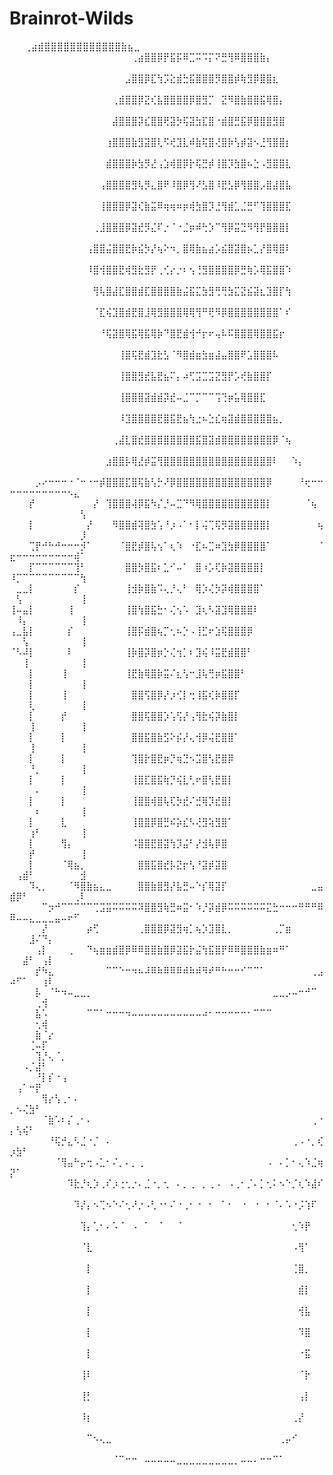# Brainrot-Wilds

⠀⠀                       ⢀⣴⣾⣿⣿⣿⣿⣿⣿⣿⣿⣿⣿⣿⣿⣷⣦⣀⠀⠀⠀⠀⠀⠀⠀⠀⠀⠀⠀⠀⠀⠀⠀⠀⠀⠀⠀⠀⠀⠀
⠀⠀⠀⠀⠀⠀⠀⠀⠀⠀⠀⠀⠀⠀⠀⠀⠀⠀⠀⢀⣴⣿⣿⡿⡟⣯⡯⠿⣉⠭⠩⡍⠝⣛⢻⠿⣿⣿⣿⣷⡄⠀⠀⠀⠀⠀⠀⠀⠀⠀⠀⠀⠀⠀⠀⠀⠀⠀⠀⠀⠀
⠀⠀⠀⠀⠀⠀⠀⠀⠀⠀⠀⠀⠀⠀⠀⠀⠀⠀⣠⣿⣿⡿⣏⢳⡩⣕⣾⣓⣯⣿⣿⣿⡻⣿⣿⡾⢷⣻⡿⣿⣿⣆⠀⠀⠀⠀⠀⠀⠀⠀⠀⠀⠀⠀⠀⠀⠀⠀⠀⠀⠀
⠀⠀⠀⠀⠀⠀⠀⠀⠀⠀⠀⠀⠀⠀⠀⠀⢀⣾⣿⣿⡿⣝⢎⣧⣿⣿⣿⣿⡿⣿⣻⡉⠀⣝⠻⣿⣷⣿⣿⣯⢿⣿⡄⠀⠀⠀⠀⠀⠀⠀⠀⠀⠀⠀⠀⠀⠀⠀⠀⠀⠀
⠀⠀⠀⠀⠀⠀⠀⠀⠀⠀⠀⠀⠀⠀⠀⠀⣼⣿⣿⣿⡽⣎⣿⣿⢟⣽⡳⢯⣽⣳⣏⣿⠐⣾⣿⣛⣯⡿⣿⣿⣿⣻⣿⠀⠀⠀⠀⠀⠀⠀⠀⠀⠀⠀⠀⠀⠀⠀⠀⠀⠀
⠀⠀⠀⠀⠀⠀⠀⠀⠀⠀⠀⠀⠀⠀⠀⢰⣿⣿⣿⣷⣻⣽⣿⢇⠫⢞⣹⣇⠾⣷⢯⣿⢜⣿⡷⢣⡾⣽⠢⣘⢻⣿⣿⡆⠀⠀⠀⠀⠀⠀⠀⠀⠀⠀⠀⠀⠀⠀⠀⠀⠀
⠀⠀⠀⠀⠀⠀⠀⠀⠀⠀⠀⠀⠀⠀⠀⣾⣿⣿⣿⡷⣳⡻⣜⢠⣱⢾⣿⡿⡗⢯⣛⡾⢸⣿⡹⣳⣿⠦⣑⠠⣻⣿⣿⣇⠀⠀⠀⠀⠀⠀⠀⠀⠀⠀⠀⠀⠀⠀⠀⠀⠀
⠀⠀⠀⠀⠀⠀⠀⠀⠀⠀⠀⠀⠀⠀⢠⣿⣿⣿⣿⣻⢧⡻⣄⣿⠟⠸⣿⡿⢻⠜⣣⣿⠸⣟⣣⡿⢻⣿⣿⡠⣿⣼⣿⣧⠀⠀⠀⠀⠀⠀⠀⠀⠀⠀⠀⠀⠀⠀⠀⠀⠀
⠀⠀⠀⠀⠀⠀⠀⠀⠀⠀⠀⠀⠀⠀⢸⣿⣿⣿⡿⣽⢎⣷⣭⠿⢶⢶⠶⡶⢾⣳⣿⡹⣘⢻⣾⣁⣈⣛⠋⢹⣿⣿⣿⣏⠀⠀⠀⠀⠀⠀⠀⠀⠀⠀⠀⠀⠀⠀⠀⠀⠀
⠀⠀⠀⠀⠀⠀⠀⠀⠀⠀⠀⠀⠀⢀⣸⣿⣿⣿⡿⣽⣞⡻⣌⠏⡐⠈⠐⣈⡶⠾⢓⡱⠉⢻⡿⣭⣙⠻⢻⡟⣿⣿⣿⡇⠀⠀⠀⠀⠀⠀⠀⠀⠀⠀⠀⠀⠀⠀⠀⠀⠀
⠀⠀⠀⠀⠀⠀⠀⠀⠀⠀⠀⠀⢠⣿⣿⣬⣿⣿⣟⡷⣮⡳⡜⢦⠕⠲⡀⣿⢿⣷⣦⣴⡡⣮⣿⣽⣿⡦⣁⡜⣿⢿⣿⠇⠀⠀⠀⠀⠀⠀⠀⠀⠀⠀⠀⠀⠀⠀⠀⠀⠀
⠀⠀⠀⠀⠀⠀⠀⠀⠀⠀⠀⠀⠸⣿⢺⣿⣿⣟⢾⣻⣗⣻⡟⢀⢊⡔⡐⠆⢢⢘⣻⣿⣿⣿⣿⡿⣛⢷⡡⢿⣯⣿⣿⠱⠀⠀⠀⠀⠀⠀⠀⠀⠀⠀⠀⠀⠀⠀⠀⠀⠀
⠀⠀⠀⠀⠀⠀⠀⠀⠀⠀⠀⠀⠀⢻⢧⣿⣼⣏⣿⣿⣾⣏⣿⣿⣿⣿⣷⣬⣯⣍⣳⣻⢛⢛⣳⣍⣝⣮⣽⣆⣹⣿⡏⢳⠀⠀⠀⠀⠀⠀⠀⠀⠀⠀⠀⠀⠀⠀⠀⠀⠀
⠀⠀⠀⠀⠀⠀⠀⠀⠀⠀⠀⠀⠀⠈⣏⢮⣹⣿⣾⣟⣿⣸⢿⣻⣿⣿⣿⢿⢿⢻⠛⢟⠻⡿⣿⣿⣿⣿⣿⣿⣿⣿⠁⠎⠀⠀⠀⠀⠀⠀⠀⠀⠀⠀⠀⠀⠀⠀⠀⠀⠀
⠀⠀⠀⠀⠀⠀⠀⠀⠀⠀⠀⠀⠀⠀⠘⢯⣽⣿⢿⣯⢿⣯⢿⡷⠙⣿⣟⣾⢺⠚⡖⠖⢤⠧⠯⣿⣿⣿⢿⣿⣿⣯⡖⠀⠀⠀⠀⠀⠀⠀⠀⠀⠀⠀⠀⠀⠀⠀⠀⠀⠀
⠀⠀⠀⠀⠀⠀⠀⠀⠀⠀⠀⠀⠀⠀⠀⠀⠀⢸⣿⢯⣟⣾⣹⣗⣣⠈⠻⣿⣾⣶⣳⣶⣼⣤⣿⣿⠟⣡⣿⣿⣿⠧⠀⠀⠀⠀⠀⠀⠀⠀⠀⠀⠀⠀⠀⠀⠀⠀⠀⠀⠀
⠀⠀⠀⠀⠀⠀⠀⠀⠀⠀⠀⠀⠀⠀⠀⠀⠀⢸⣿⣿⣻⣞⣧⣟⣦⠍⡄⠴⢋⣩⣉⣩⣝⣻⡟⡡⢞⣷⣿⣿⡏⠀⠀⠀⠀⠀⠀⠀⠀⠀⠀⠀⠀⠀⠀⠀⠀⠀⠀⠀⠀
⠀⠀⠀⠀⠀⠀⠀⠀⠀⠀⠀⠀⠀⠀⠀⠀⠀⢸⣿⣿⣿⣽⣾⣾⡽⣞⠤⣈⠉⡉⠉⠉⢩⢙⡶⣥⢿⣿⣿⣏⠀⠀⠀⠀⠀⠀⠀⠀⠀⠀⠀⠀⠀⠀⠀⠀⠀⠀⠀⠀⠀
⠀⠀⠀⠀⠀⠀⠀⠀⠀⠀⠀⠀⠀⠀⠀⠀⠀⠸⣹⣿⣿⣿⣿⣟⣿⣯⣟⣦⢳⣐⠦⣑⣎⢶⣽⣾⣿⣿⣿⣿⣿⣦⡀⠀⠀⠀⠀⠀⠀⠀⠀⠀⠀⠀⠀⠀⠀⠀⠀⠀⠀
⠀⠀⠀⠀⠀⠀⠀⠀⠀⠀⠀⠀⠀⠀⠀⠀⢀⣼⣇⣿⣞⣿⣿⣿⣿⣿⣿⣿⣿⣯⣿⣽⣾⣿⣿⣿⣿⣿⣿⣿⣿⡿⠈⢦⠀⠀⠀⠀⠀⠀⠀⠀⠀⠀⠀⠀⠀⠀⠀⠀⠀
⠀⠀⠀⠀⠀⠀⠀⠀⠀⠀⠀⠀⠀⠀⠀⣰⣿⣿⡧⢿⣜⡾⣭⢻⣿⣿⣿⣿⣿⣿⣿⣿⣿⣿⣿⣿⣿⣿⣿⣿⣿⠇⠀⠀⠱⡄⠀⠀⠀⠀⠀⠀⠀⠀⠀⠀⠀⠀⠀⠀⠀
⠀⠀⠀⠀⡠⠔⠒⠒⠒⠐⠈⠒⠐⠒⡾⣿⣿⣿⣏⣿⢯⣷⢣⡓⠜⡿⣿⣿⣿⣿⣿⣿⣿⣿⣿⣿⣿⣿⣿⣿⡿⠀⠀⠀⠀⠘⢖⠒⠒⠒⠒⠒⠒⠒⠒⠒⠒⠒⠢⣄⠀
⠀⠀⠀⡞⠀⠀⠀⠀⠀⠀⠀⠀⠀⡜⠀⢹⣿⣿⣿⢼⡿⣯⠳⡌⡘⠤⣉⠙⠻⢿⣿⣿⣿⣿⣿⣿⣿⣿⣿⣿⡇⠀⠀⠀⠀⠀⠈⢦⠀⠀⠀⠀⠀⠀⠀⠀⠀⠀⠀⠀⢣
⠀⠀⠀⡇⠀⠀⠀⠀⠀⠀⠀⠀⡜⠀⠀⠀⠻⣿⣿⣾⢽⣿⣳⢡⠘⡰⠠⠁⠂⡇⢬⢉⢯⡻⣽⣿⣿⣿⣿⣿⡇⠀⠀⠀⠀⠀⠀⠀⢦⠀⠀⠀⠀⠀⠀⠀⠀⠀⠀⠀⡸
⠀⠀⠀⢉⡟⠚⠓⠚⠒⠒⠒⡺⠁⠀⠀⠀⠀⠈⣿⣟⡾⣿⢧⢢⠁⢆⠱⠀⠐⣏⠦⣉⠶⣹⣳⡿⣿⣿⣿⣿⠁⠀⠀⠀⠀⠀⠀⠀⠈⣖⠒⠒⠒⠒⠒⠒⠒⠒⠒⢾⠁
⠀⠀⠀⡏⠉⠉⠉⠉⠉⠉⢹⠃⠀⠀⠀⠀⠀⠀⣿⣿⡳⣿⣯⠆⣁⠊⠤⠁⠀⣿⠰⡡⢏⡷⣽⣿⣿⣿⣿⡇⠀⠀⠀⠀⠀⠀⠀⠀⠀⠸⡉⠉⠉⠉⠉⠉⠉⠉⠉⠉⢳
⠀⣀⣀⡇⠀⠀⠀⠀⠀⠀⡎⠀⠀⠀⠀⠀⠀⠀⢸⣺⡷⣿⣷⠩⢄⡘⢄⠃⠀⢿⡱⢌⡳⡽⢾⣿⣿⣿⣿⠁⠀⠀⠀⠀⠀⠀⠀⠀⠀⠀⢣⠀⠀⠀⠀⠀⠀⠀⠀⠀⢸
⢸⠤⣤⡇⠀⠀⠀⠀⠀⢸⠀⠀⠀⠀⠀⠀⠀⠀⢸⣿⢳⣿⣯⣓⠂⢌⢢⠡⠀⣹⢆⠣⣽⣹⢿⣿⣿⣿⠇⠀⠀⠀⠀⠀⠀⠀⠀⠀⠀⠀⠸⡄⠀⠀⠀⠀⠀⠀⠀⠀⢸
⢠⣀⣧⡇⠀⠀⠀⠀⠀⡎⠀⠀⠀⠀⠀⠀⠀⠀⢸⣿⡯⣾⣿⢦⡉⢂⠦⡑⠠⢸⣋⠖⣱⢯⣿⣿⣿⡿⠀⠀⠀⠀⠀⠀⠀⠀⠀⠀⠀⠀⠀⢣⠀⠀⠀⠀⠀⠀⠀⠀⢸
⠈⠣⠼⡇⠀⠀⠀⠀⠀⠇⠀⠀⠀⠀⠀⠀⠀⠀⢸⡷⣿⡽⣿⡶⡑⢌⢲⡁⠆⣹⢮⠸⣭⣟⣾⣿⣿⠃⠀⠀⠀⠀⠀⠀⠀⠀⠀⠀⠀⠀⠀⢸⠀⠀⠀⠀⠀⠀⠀⠀⢸
⠀⠀⠀⡇⠀⠀⠀⠀⢸⠀⠀⠀⠀⠀⠀⠀⠀⠀⢸⣟⣷⢿⣿⡷⣭⠌⣆⢣⠒⣸⢧⢛⡶⣯⣿⣿⠃⠀⠀⠀⠀⠀⠀⠀⠀⠀⠀⠀⠀⠀⠀⠀⡇⠀⠀⠀⠀⠀⠀⠀⢸
⠀⠀⠀⡇⠀⠀⠀⠀⢸⠀⠀⠀⠀⠀⠀⠀⠀⠀⠀⣿⣿⢫⣿⡿⡜⡰⢊⡇⢒⢸⣯⢎⡷⣿⣿⡏⠀⠀⠀⠀⠀⠀⠀⠀⠀⠀⠀⠀⠀⠀⠀⠀⢇⠀⠀⠀⠀⠀⠀⠀⢸
⠀⠀⠀⡇⠀⠀⠀⠀⡞⠀⠀⠀⠀⠀⠀⠀⠀⠀⠀⣿⣿⢯⣿⣿⡱⢡⢫⡜⢠⢻⣗⢮⡽⣷⣿⡇⠀⠀⠀⠀⠀⠀⠀⠀⠀⠀⠀⠀⠀⠀⠀⠀⢸⠀⠀⠀⠀⠀⠀⠀⢸
⠀⠀⠀⡇⠀⠀⠀⠀⡇⠀⠀⠀⠀⠀⠀⠀⠀⠀⠀⣿⣿⣯⣿⣷⣫⠕⡮⡜⢄⢺⡿⢬⣟⣿⣿⠁⠀⠀⠀⠀⠀⠀⠀⠀⠀⠀⠀⠀⠀⠀⠀⠀⢸⠀⠀⠀⠀⠀⠀⠀⢸
⠀⠀⠀⡇⠀⠀⠀⠀⡇⠀⠀⠀⠀⠀⠀⠀⠀⠀⠀⢹⣿⡗⣿⣟⡶⡙⢶⣙⠢⣩⣿⢣⣟⣿⡿⠀⠀⠀⠀⠀⠀⠀⠀⠀⠀⠀⠀⠀⠀⠀⠀⠀⠘⡀⠀⠀⠀⠀⠀⠀⢸
⠀⠀⠀⡇⠀⠀⠀⠀⡇⠀⠀⠀⠀⠀⠀⠀⠀⠀⠀⢸⣿⣏⣿⣯⢷⡙⢮⣇⢃⠖⣿⢣⣟⣿⡇⠀⠀⠀⠀⠀⠀⠀⠀⠀⠀⠀⠀⠀⠀⠀⠀⠀⠀⠄⠀⠀⠀⠀⠀⠀⢸
⠀⠀⠀⡇⠀⠀⠀⠀⡇⠀⠀⠀⠀⠀⠀⠀⠀⠀⠀⢸⣿⣿⢾⣿⢧⢏⡳⣞⠌⣚⢿⡹⣞⣿⡇⠀⠀⠀⠀⠀⠀⠀⠀⠀⠀⠀⠀⠀⠀⠀⠀⠀⠀⠆⠀⠀⠀⠀⠀⠀⢸
⠀⠀⠀⡇⠀⠀⠀⠀⣇⠀⠀⠀⠀⠀⠀⠀⠀⠀⠀⢸⣿⣿⡿⣿⣛⠮⡵⣎⠣⢜⣻⢵⣻⣿⠁⠀⠀⠀⠀⠀⠀⠀⠀⠀⠀⠀⠀⠀⠀⠀⠀⠀⢰⠃⠀⠀⠀⠀⠀⠀⢸
⠀⠀⠀⡇⠀⠀⠀⠀⢻⡄⠀⠀⠀⠀⠀⠀⠀⠀⠀⠨⣿⣿⣟⣿⣽⢳⡹⣬⠃⡜⣺⢧⡿⣿⠀⠀⠀⠀⠀⠀⠀⠀⠀⠀⠀⠀⠀⠀⠀⠀⠀⠀⡞⠀⠀⠀⠀⠀⠀⠀⢸
⠀⠀⠀⡇⠀⠀⠀⠀⠈⢿⣦⡀⠀⠀⠀⠀⠀⠀⠀⠀⣿⣿⣯⣿⣞⡧⣝⡖⢣⠘⣽⡾⣽⣿⠀⠀⠀⠀⠀⠀⠀⠀⠀⠀⠀⠀⠀⠀⠀⠀⢠⣾⠃⠀⠀⠀⠀⠀⠀⠀⣺
⠀⠀⠀⠹⢄⡀⠀⠀⠀⠈⠻⣿⣷⣦⣄⣀⠀⠀⠀⠀⣿⣿⣷⣿⣻⡜⣧⣛⠤⠑⡎⢿⣽⡏⠀⠀⠀⠀⠀⠀⠀⠀⠀⠀⠀⠀⠀⣀⣤⣾⡿⠃⠀⠀⠀⠀⠀⠀⠀⢀⠇
⠀⠀⠀⠀⠀⠉⡲⠚⠉⠉⠉⠉⠉⢉⣩⣭⠭⠭⠭⠭⠽⣿⣿⣻⢷⣛⠶⣭⠂⠱⡘⡽⣾⡿⠭⠭⠭⠭⠭⠭⣍⣓⠒⠒⠒⠛⠛⠛⠿⠿⠤⠤⣄⣀⣀⣀⣤⠤⠖⠋⠀
⠀⠀⠀⠀⠀⡜⠀⠀⠀⠀⠀⠀⡴⢋⠀⠀⠀⠀⠀⠀⢀⣿⣿⣿⡿⣽⣻⢶⡁⢦⡱⣹⣿⣇⡀⠀⠀⠀⠀⠀⠀⢀⡉⣶⠀⠀⠀⠀⠀⠀⠀⠀⣸⠌⠙⡄⠀⠀⠀⠀⠀
⠀⠀⠀⠀⢠⡇⠀⠀⠀⢀⠀⠀⠙⢦⣶⣶⣾⣿⡿⠿⠿⣿⣿⣷⣿⡿⣽⣯⡗⣬⢳⣯⣿⡟⠿⠿⣿⣿⣿⣷⣶⠶⠛⠁⠀⠀⠀⠀⠀⠀⠀⣼⠃⠀⢠⡇⠀⠀⠀⠀⠀
⠀⠀⠀⠀⡞⠳⣄⠀⠀⠀⠀⠀⠀⠀⠀⠉⠉⠑⠒⠲⠦⠼⠿⠷⠿⠿⠿⠾⠷⠾⠻⠞⠛⠓⠒⠒⠊⠉⠉⠁⠀⠀⠀⠀⠀⠀⠀⢀⣠⠴⠋⠁⠀⠀⢰⠇⠀⠀⠀⠀⠀
⠀⠀⠀⠀⡧⠀⠈⠓⠲⠤⣀⣀⡀⠀⠀⠀⠀⠀⠀⠀⠀⠀⠀⠀⠀⠀⠀⠀⠀⠀⠀⠀⠀⠀⠀⠀⠀⠀⠀⠀⠀⣀⣀⡠⠤⠒⠚⠉⠀⠀⠀⠀⠀⢀⢺⠀⠀⠀⠀⠀⠀
⠀⠀⠀⠀⣧⠡⠀⠀⠀⠀⠀⠀⠉⠉⠁⠒⠒⠒⠲⠤⠤⠤⠤⠤⠤⠤⠤⠤⠤⠤⠴⠂⠒⠒⠒⠒⠒⠂⠉⠉⠉⠀⠀⠀⠀⠀⠀⠀⠀⠀⠀⠀⠀⢂⢾⠀⠀⠀⠀⠀⠀
⠀⠀⠀⠀⣷⠈⡔⠀⠀⠀⠀⠀⠀⠀⠀⠀⠀⠀⠀⠀⠀⠀⠀⠀⠀⠀⠀⠀⠀⠀⠀⠀⠀⠀⠀⠀⠀⠀⠀⠀⠀⠀⠀⠀⠀⠀⠀⠀⠀⠀⠀⠀⢈⠤⡏⠀⠀⠀⠀⠀⠀
⠀⠀⠀⠀⢹⡘⢄⠈⡀⠀⠀⠀⠀⠀⠀⠀⠀⠀⠀⠀⠀⠀⠀⠀⠀⠀⠀⠀⠀⠀⠀⠀⠀⠀⠀⠀⠀⠀⠀⠀⠀⠀⠀⠀⠀⠀⠀⠀⠀⠀⠀⠠⡈⣼⠃⠀⠀⠀⠀⠀⠀
⠀⠀⠀⠀⠘⡇⡎⠐⢠⠀⠀⠀⠀⠀⠀⠀⠀⠀⠀⠀⠀⠀⠀⠀⠀⠀⠀⠀⠀⠀⠀⠀⠀⠀⠀⠀⠀⠀⠀⠀⠀⠀⠀⠀⠀⠀⠀⠀⠀⠀⢠⠁⠒⡟⠀⠀⠀⠀⠀⠀⠀
⠀⠀⠀⠀⠀⢻⡔⢣⢀⠂⠄⠀⠀⠀⠀⠀⠀⠀⠀⠀⠀⠀⠀⠀⠀⠀⠀⠀⠀⠀⠀⠀⠀⠀⠀⠀⠀⠀⠀⠀⠀⠀⠀⠀⠀⠀⠀⠀⠀⡀⠢⢌⣳⠃⠀⠀⠀⠀⠀⠀⠀
⠀⠀⠀⠀⠀⠈⣷⠡⠆⡌⢀⠂⠄⠀⠀⠀⠀⠀⠀⠀⠀⠀⠀⠀⠀⠀⠀⠀⠀⠀⠀⠀⠀⠀⠀⠀⠀⠀⠀⠀⠀⠀⠀⠀⠀⠀⠀⢀⠐⡄⢣⢮⠃⠀⠀⠀⠀⠀⠀⠀⠀
⠀⠀⠀⠀⠀⠀⠘⢯⡚⣄⠣⣈⠐⡈⠀⠄⠀⠀⠀⠀⠀⠀⠀⠀⠀⠀⠀⠀⠀⠀⠀⠀⠀⠀⠀⠀⠀⠀⠀⠀⠀⠀⠀⠀⢀⠠⠐⡀⢎⡰⣳⠃⠀⠀⠀⠀⠀⠀⠀⠀⠀
⠀⠀⠀⠀⠀⠀⠀⠈⢻⣤⠓⡤⢒⠠⣁⠂⠌⡀⠄⡀⢀⠀⠀⠀⠀⠀⠀⠀⠀⠀⠀⠀⠀⠀⠀⠀⠀⠀⠀⠀⠠⠀⠄⡁⠂⢄⠱⣈⢶⡝⠁⠀⠀⠀⠀⠀⠀⠀⠀⠀⠀
⠀⠀⠀⠀⠀⠀⠀⠀⠀⠹⣗⡘⢆⡱⢀⠎⡰⢐⢂⡐⠄⣈⠐⡀⢂⠀⠄⡀⢀⠀⡀⢀⠠⠀⠠⢀⠂⡈⠄⡁⢂⠅⠢⠑⡈⢆⠱⣼⠎⠀⠀⠀⠀⠀⠀⠀⠀⠀⠀⠀⠀
⠀⠀⠀⠀⠀⠀⠀⠀⠀⠀⠹⡜⡄⠢⢉⠢⠑⠌⢂⠜⡐⠠⢃⠐⠂⠌⠐⢀⠂⠐⠀⠂⠀⠁⠂⠀⠐⠀⠐⠀⠂⠈⠄⠡⠐⡨⢱⠏⠀⠀⠀⠀⠀⠀⠀⠀⠀⠀⠀⠀⠀
⠀⠀⠀⠀⠀⠀⠀⠀⠀⠀⠀⢹⡄⢁⠂⠄⠡⠈⠀⠠⠀⠁⠀⠈⠀⠀⠈⠀⠀⠀⠀⠀⠀⠀⠀⠀⠀⠀⠀⠀⠀⠀⠀⠀⢂⠱⡟⠀⠀⠀⠀⠀⠀⠀⠀⠀⠀⠀⠀⠀⠀
⠀⠀⠀⠀⠀⠀⠀⠀⠀⠀⠀⠈⣇⠀⠀⠀⠀⠀⠀⠀⠀⠀⠀⠀⠀⠀⠀⠀⠀⠀⠀⠀⠀⠀⠀⠀⠀⠀⠀⠀⠀⠀⠀⠀⠠⢻⠁⠀⠀⠀⠀⠀⠀⠀⠀⠀⠀⠀⠀⠀⠀
⠀⠀⠀⠀⠀⠀⠀⠀⠀⠀⠀⠀⡇⠀⠀⠀⠀⠀⠀⠀⠀⠀⠀⠀⠀⠀⠀⠀⠀⠀⠀⠀⠀⠀⠀⠀⠀⠀⠀⠀⠀⠀⠀⠀⢈⣿⡀⠀⠀⠀⠀⠀⠀⠀⠀⠀⠀⠀⠀⠀⠀
⠀⠀⠀⠀⠀⠀⠀⠀⠀⠀⠀⠀⡇⠀⠀⠀⠀⠀⠀⠀⠀⠀⠀⠀⠀⠀⠀⠀⠀⠀⠀⠀⠀⠀⠀⠀⠀⠀⠀⠀⠀⠀⠀⠀⠀⣾⡇⠀⠀⠀⠀⠀⠀⠀⠀⠀⠀⠀⠀⠀⠀
⠀⠀⠀⠀⠀⠀⠀⠀⠀⠀⠀⠀⡇⠀⠀⠀⠀⠀⠀⠀⠀⠀⠀⠀⠀⠀⠀⠀⠀⠀⠀⠀⠀⠀⠀⠀⠀⠀⠀⠀⠀⠀⠀⠀⠀⢺⣧⠀⠀⠀⠀⠀⠀⠀⠀⠀⠀⠀⠀⠀⠀
⠀⠀⠀⠀⠀⠀⠀⠀⠀⠀⠀⠀⡇⠀⠀⠀⠀⠀⠀⠀⠀⠀⠀⠀⠀⠀⠀⠀⠀⠀⠀⠀⠀⠀⠀⠀⠀⠀⠀⠀⠀⠀⠀⠀⠀⠹⣿⠀⠀⠀⠀⠀⠀⠀⠀⠀⠀⠀⠀⠀⠀
⠀⠀⠀⠀⠀⠀⠀⠀⠀⠀⠀⠀⡇⠀⠀⠀⠀⠀⠀⠀⠀⠀⠀⠀⠀⠀⠀⠀⠀⠀⠀⠀⠀⠀⠀⠀⠀⠀⠀⠀⠀⠀⠀⠀⠀⠐⣯⠀⠀⠀⠀⠀⠀⠀⠀⠀⠀⠀⠀⠀⠀
⠀⠀⠀⠀⠀⠀⠀⠀⠀⠀⠀⢸⠇⠀⠀⠀⠀⠀⠀⠀⠀⠀⠀⠀⠀⠀⠀⠀⠀⠀⠀⠀⠀⠀⠀⠀⠀⠀⠀⠀⠀⠀⠀⠀⠀⠈⡗⠀⠀⠀⠀⠀⠀⠀⠀⠀⠀⠀⠀⠀⠀
⠀⠀⠀⠀⠀⠀⠀⠀⠀⠀⠀⢸⡃⠀⠀⠀⠀⠀⠀⠀⠀⠀⠀⠀⠀⠀⠀⠀⠀⠀⠀⠀⠀⠀⠀⠀⠀⠀⠀⠀⠀⠀⠀⠀⠀⢠⡇⠀⠀⠀⠀⠀⠀⠀⠀⠀⠀⠀⠀⠀⠀
⠀⠀⠀⠀⠀⠀⠀⠀⠀⠀⠀⠸⡆⠀⠀⠀⠀⠀⠀⠀⠀⠀⠀⠀⠀⠀⠀⠀⠀⠀⠀⠀⠀⠀⠀⠀⠀⠀⠀⠀⠀⠀⠀⠀⢀⡜⠀⠀⠀⠀⠀⠀⠀⠀⠀⠀⠀⠀⠀⠀⠀
⠀⠀⠀⠀⠀⠀⠀⠀⠀⠀⠀⠀⠉⠢⢄⣀⠀⠀⠀⠀⠀⠀⠀⠀⠀⠀⠀⠀⠀⠀⠀⠀⠀⠀⠀⠀⠀⠀⠀⠀⠀⠀⢀⡤⠊⠀⠀⠀⠀⠀⠀⠀⠀⠀⠀⠀⠀⠀⠀⠀⠀
⠀⠀⠀⠀⠀⠀⠀⠀⠀⠀⠀⠀⠀⠀⠀⠀⠈⠉⠒⠒⠀⠤⠤⠤⠤⠤⣀⣀⣀⣀⣀⣀⣀⣀⣀⡀⠤⠤⠄⠒⠒⠉⠁⠀⠀⠀⠀⠀⠀⠀⠀⠀⠀⠀⠀⠀
